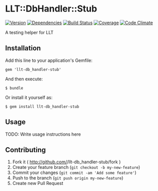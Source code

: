 # LLT::DbHandler::Stub

[![Version](http://allthebadges.io/latin-language-toolkit/llt-db_handler-stub/badge_fury.png)](http://allthebadges.io/latin-language-toolkit/llt-db_handler-stub/badge_fury)
[![Dependencies](http://allthebadges.io/latin-language-toolkit/llt-db_handler-stub/gemnasium.png)](http://allthebadges.io/latin-language-toolkit/llt-db_handler-stub/gemnasium)
[![Build Status](http://allthebadges.io/latin-language-toolkit/llt-db_handler-stub/travis.png)](http://allthebadges.io/latin-language-toolkit/llt-db_handler-stub/travis)
[![Coverage](http://allthebadges.io/latin-language-toolkit/llt-db_handler-stub/coveralls.png)](http://allthebadges.io/latin-language-toolkit/llt-db_handler-stub/coveralls)
[![Code Climate](http://allthebadges.io/latin-language-toolkit/llt-db_handler-stub/code_climate.png)](http://allthebadges.io/latin-language-toolkit/llt-db_handler-stub/code_climate)

A testing helper for LLT

## Installation

Add this line to your application's Gemfile:

    gem 'llt-db_handler-stub'

And then execute:

    $ bundle

Or install it yourself as:

    $ gem install llt-db_handler-stub

## Usage

TODO: Write usage instructions here

## Contributing

1. Fork it ( http://github.com/<my-github-username>/llt-db_handler-stub/fork )
2. Create your feature branch (`git checkout -b my-new-feature`)
3. Commit your changes (`git commit -am 'Add some feature'`)
4. Push to the branch (`git push origin my-new-feature`)
5. Create new Pull Request

